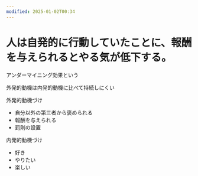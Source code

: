 ```yaml
---
modified: 2025-01-02T00:34
---
```

# 人は自発的に行動していたことに、報酬を与えられるとやる気が低下する。

アンダーマイニング効果という

外発的動機は内発的動機に比べて持続しにくい

外発的動機づけ

- 自分以外の第三者から褒められる  
- 報酬を与えられる  
- 罰則の設置  

内発的動機づけ

- 好き  
- やりたい  
- 楽しい